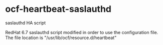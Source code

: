 # ocf-heartbeat-saslauthd
saslauthd HA script

RedHat 6.7 saslauthd script modified in order to use the configuration file.
The file location is "/usr/lib/ocf/resource.d/heartbeat"
